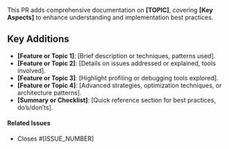 <!-- PR Title -->
This PR adds comprehensive documentation on **[TOPIC]**, covering **[Key Aspects]** to enhance understanding and implementation best practices.

## Key Additions  
- **[Feature or Topic 1]**: [Brief description or techniques, patterns used].  
- **[Feature or Topic 2]**: [Details on issues addressed or explained, tools involved].  
- **[Feature or Topic 3]**: [Highlight profiling or debugging tools explored].  
- **[Feature or Topic 4]**: [Advanced strategies, optimization techniques, or architecture patterns].  
- **[Summary or Checklist]**: [Quick reference section for best practices, do’s/don’ts].

#### Related Issues  
- Closes #[ISSUE_NUMBER]

